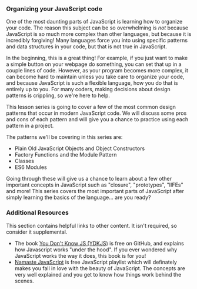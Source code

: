 ### Organizing your JavaScript code

One of the most daunting parts of JavaScript is learning how to organize your code. The reason this subject can be so overwhelming is _not_ because JavaScript is so much more complex than other languages, but because it is incredibly forgiving! Many languages force you into using specific patterns and data structures in your code, but that is not true in JavaScript.

In the beginning, this is a great thing! For example, if you just want to make a simple button on your webpage do something, you can set that up in a couple lines of code. However, as your program becomes more complex, it can become hard to maintain unless you take care to organize your code, and because JavaScript is such a flexible language, how you do that is entirely up to you. For many coders, making decisions about design patterns is crippling, so we're here to help.

This lesson series is going to cover a few of the most common design patterns that occur in modern JavaScript code. We will discuss some pros and cons of each pattern and will give you a chance to practice using each pattern in a project.

The patterns we'll be covering in this series are:

- Plain Old JavaScript Objects and Object Constructors
- Factory Functions and the Module Pattern
- Classes
- ES6 Modules

Going through these will give us a chance to learn about a few other important concepts in JavaScript such as "closure", "prototypes", "IIFEs" and more! This series covers the most important parts of JavaScript after simply learning the basics of the language... are you ready?

### Additional Resources

This section contains helpful links to other content. It isn't required, so consider it supplemental.

- The book [You Don't Know JS (YDKJS)](https://github.com/getify/You-Dont-Know-JS/tree/1st-ed#titles) is free on GitHub, and explains how Javascript works "under the hood". If you ever wondered why JavaScript works the way it does, this book is for you!
- [Namaste JavaScript](https://youtube.com/playlist?list=PLlasXeu85E9cQ32gLCvAvr9vNaUccPVNP) is free JavaScript playlist which will definately makes you fall in love with the beauty of JavaScript. The concepts are very well explained and you get to know how things work behind the scenes.
